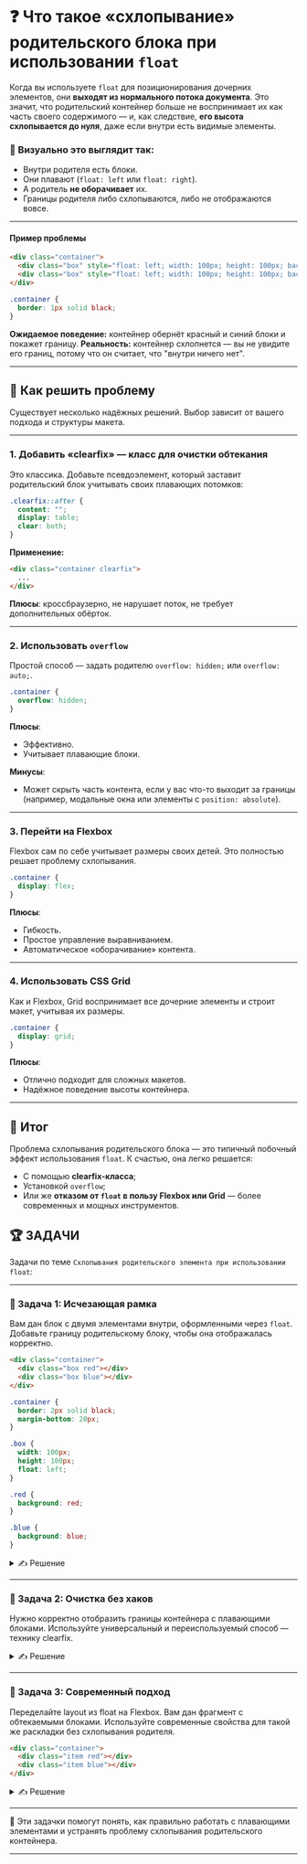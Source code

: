 # ❓ Что такое «схлопывание» родительского блока при использовании `float`

Когда вы используете `float` для позиционирования дочерних элементов, они **выходят из нормального потока документа**. Это значит, что родительский контейнер больше не воспринимает их как часть своего содержимого — и, как следствие, **его высота схлопывается до нуля**, даже если внутри есть видимые элементы.

### 🔹 Визуально это выглядит так:

* Внутри родителя есть блоки.
* Они плавают (`float: left` или `float: right`).
* А родитель **не оборачивает** их.
* Границы родителя либо схлопываются, либо не отображаются вовсе.

---

#### Пример проблемы

```html
<div class="container">
  <div class="box" style="float: left; width: 100px; height: 100px; background: red;"></div>
  <div class="box" style="float: left; width: 100px; height: 100px; background: blue;"></div>
</div>
```

```css
.container {
  border: 1px solid black;
}
```

**Ожидаемое поведение:** контейнер обернёт красный и синий блоки и покажет границу.
**Реальность:** контейнер схлопнется — вы не увидите его границ, потому что он считает, что "внутри ничего нет".

---

## 🔹 Как решить проблему

Существует несколько надёжных решений. Выбор зависит от вашего подхода и структуры макета.

---

### 1. Добавить «clearfix» — класс для очистки обтекания

Это классика. Добавьте псевдоэлемент, который заставит родительский блок учитывать своих плавающих потомков:

```css
.clearfix::after {
  content: "";
  display: table;
  clear: both;
}
```

**Применение:**

```html
<div class="container clearfix">
  ...
</div>
```

**Плюсы**: кроссбраузерно, не нарушает поток, не требует дополнительных обёрток.

---

### 2. Использовать `overflow`

Простой способ — задать родителю `overflow: hidden;` или `overflow: auto;`.

```css
.container {
  overflow: hidden;
}
```

**Плюсы**:

* Эффективно.
* Учитывает плавающие блоки.

**Минусы**:

* Может скрыть часть контента, если у вас что-то выходит за границы (например, модальные окна или элементы с `position: absolute`).

---

### 3. Перейти на **Flexbox**

Flexbox сам по себе учитывает размеры своих детей. Это полностью решает проблему схлопывания.

```css
.container {
  display: flex;
}
```

**Плюсы**:

* Гибкость.
* Простое управление выравниванием.
* Автоматическое «оборачивание» контента.

---

### 4. Использовать **CSS Grid**

Как и Flexbox, Grid воспринимает все дочерние элементы и строит макет, учитывая их размеры.

```css
.container {
  display: grid;
}
```

**Плюсы**:

* Отлично подходит для сложных макетов.
* Надёжное поведение высоты контейнера.

---

## 🎯 Итог

Проблема схлопывания родительского блока — это типичный побочный эффект использования `float`. К счастью, она легко решается:

* С помощью **clearfix-класса**;
* Установкой `overflow`;
* Или же **отказом от `float` в пользу Flexbox или Grid** — более современных и мощных инструментов.

## 🏆 ЗАДАЧИ

Задачи по теме `Схлопывания родительского элемента при использовании float`:

---

### 📌 Задача 1: Исчезающая рамка

Вам дан блок с двумя элементами внутри, оформленными через `float`. Добавьте границу родительскому блоку, чтобы она отображалась корректно.

```html
<div class="container">
  <div class="box red"></div>
  <div class="box blue"></div>
</div>
```

```css
.container {
  border: 2px solid black;
  margin-bottom: 20px;
}

.box {
  width: 100px;
  height: 100px;
  float: left;
}

.red {
  background: red;
}

.blue {
  background: blue;
}
```

<details>
<summary>✍ Решение</summary>

Проблема — родитель `.container` схлопывается, потому что его дочерние элементы вынесены из потока. Добавим `overflow: hidden`:

```css
.container {
  border: 2px solid black;
  overflow: hidden;
}
```

</details>

---

### 📌 Задача 2: Очистка без хаков

Нужно корректно отобразить границы контейнера с плавающими блоками. Используйте универсальный и переиспользуемый способ — технику clearfix.

<details>
<summary>✍ Решение</summary>

Создайте класс `.clearfix`:

```css
.clearfix::after {
  content: "";
  display: table;
  clear: both;
}
```

И примените его к контейнеру:

```html
<div class="container clearfix">
  <div class="box red"></div>
  <div class="box blue"></div>
</div>
```

</details>

---

### 📌 Задача 3: Современный подход

Переделайте layout из float на Flexbox. Вам дан фрагмент с обтекаемыми блоками. Используйте современные свойства для такой же раскладки без схлопывания родителя.

```html
<div class="container">
  <div class="item red"></div>
  <div class="item blue"></div>
</div>
```

<details>
<summary>✍ Решение</summary>

Обновим CSS:

```css
.container {
  display: flex;
  gap: 10px;
}

.item {
  width: 100px;
  height: 100px;
}

.red {
  background: red;
}

.blue {
  background: blue;
}
```

Теперь `float` не используется, и проблем с высотой родителя больше нет.

</details>

---

🎉 Эти задачки помогут понять, как правильно работать с плавающими элементами и устранять проблему схлопывания родительского контейнера.

---